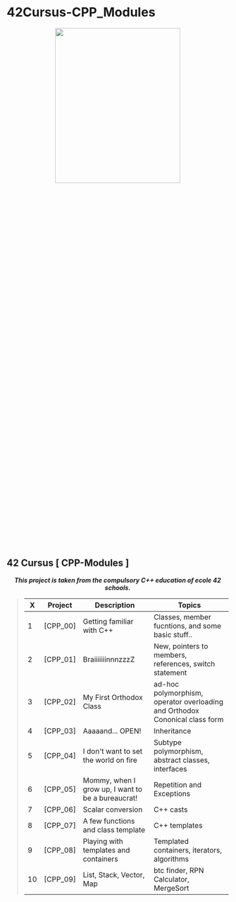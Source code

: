 # 42Cursus-CPP_Modules


<p align="center">
  <img src="https://user-images.githubusercontent.com/81527587/208537595-e679d947-8bd3-4316-ac95-1de77dd5f352.png" width=75% height=30%>
</p>

## 42 Cursus [ CPP-Modules ]

<p align="center">
	<b><i>This project is taken from the compulsory C++ education of ecole 42 schools.</b></a>
</p>

> |  X | Project | Description | Topics |
> |-----|---------|-------------|--------|
> |  1  | [CPP_00] | Getting familiar with C++       | Classes, member fucntions, and some basic stuff.. |
> |  2  | [CPP_01] | BraiiiiiiinnnzzzZ | New, pointers to members, references, switch statement	 |
> |  3  | [CPP_02] | My First Orthodox Class      | ad-hoc polymorphism, operator overloading and Orthodox Cononical class form |
> |  4  | [CPP_03] | Aaaaand... OPEN!      | Inheritance |
> |  5  | [CPP_04] | I don't want to set the world on fire       | Subtype polymorphism, abstract classes, interfaces |
> |  6  | [CPP_05] | Mommy, when I grow up, I want to be a bureaucrat!       | Repetition and Exceptions |
> |  7  | [CPP_06] | Scalar conversion       | C++ casts  |
> |  8  | [CPP_07] | A few functions and class template       | C++ templates   |
> |  9  | [CPP_08] | Playing with templates and containers      | Templated containers, iterators, algorithms |
> |  10 | [CPP_09] | List, Stack, Vector, Map      | btc finder, RPN Calculator, MergeSort |
